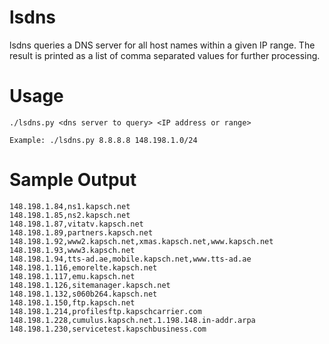 # lsdns
lsdns queries a DNS server for all host names within a given IP range. The result is printed as a list of comma separated values for further processing.

# Usage
```
./lsdns.py <dns server to query> <IP address or range>

Example: ./lsdns.py 8.8.8.8 148.198.1.0/24
```

# Sample Output
```
148.198.1.84,ns1.kapsch.net
148.198.1.85,ns2.kapsch.net
148.198.1.87,vitatv.kapsch.net
148.198.1.89,partners.kapsch.net
148.198.1.92,www2.kapsch.net,xmas.kapsch.net,www.kapsch.net
148.198.1.93,www3.kapsch.net
148.198.1.94,tts-ad.ae,mobile.kapsch.net,www.tts-ad.ae
148.198.1.116,emorelte.kapsch.net
148.198.1.117,emu.kapsch.net
148.198.1.126,sitemanager.kapsch.net
148.198.1.132,s060b264.kapsch.net
148.198.1.150,ftp.kapsch.net
148.198.1.214,profilesftp.kapschcarrier.com
148.198.1.228,cumulus.kapsch.net.1.198.148.in-addr.arpa
148.198.1.230,servicetest.kapschbusiness.com
```